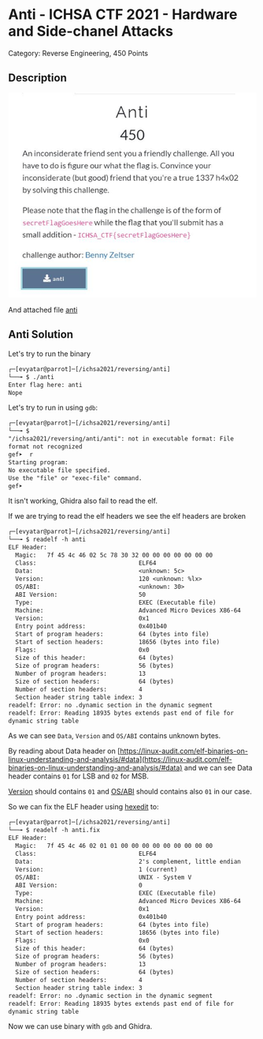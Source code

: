 # Anti - ICHSA CTF 2021 - Hardware and Side-chanel Attacks
Category: Reverse Engineering, 450 Points

## Description


![‏‏image.JPG](images/image.JPG)
 
And attached file [anti](anti)

## Anti Solution

Let's try to run the binary
```console
┌─[evyatar@parrot]─[/ichsa2021/reversing/anti] 
└──╼ $ ./anti
Enter flag here: anti
Nope

```
Let's try to run in using ```gdb```:
```console
┌─[evyatar@parrot]─[/ichsa2021/reversing/anti] 
└──╼ $
"/ichsa2021/reversing/anti/anti": not in executable format: File format not recognized
gef➤  r
Starting program:  
No executable file specified.
Use the "file" or "exec-file" command.
gef➤  

```

It isn't working, Ghidra also fail to read the elf.


If we are trying to read the elf headers we see the elf headers are broken
```console
┌─[evyatar@parrot]─[/ichsa2021/reversing/anti] 
└──╼ $ readelf -h anti
ELF Header:
  Magic:   7f 45 4c 46 02 5c 78 30 32 00 00 00 00 00 00 00 
  Class:                             ELF64
  Data:                              <unknown: 5c>
  Version:                           120 <unknown: %lx>
  OS/ABI:                            <unknown: 30>
  ABI Version:                       50
  Type:                              EXEC (Executable file)
  Machine:                           Advanced Micro Devices X86-64
  Version:                           0x1
  Entry point address:               0x401b40
  Start of program headers:          64 (bytes into file)
  Start of section headers:          18656 (bytes into file)
  Flags:                             0x0
  Size of this header:               64 (bytes)
  Size of program headers:           56 (bytes)
  Number of program headers:         13
  Size of section headers:           64 (bytes)
  Number of section headers:         4
  Section header string table index: 3
readelf: Error: no .dynamic section in the dynamic segment
readelf: Error: Reading 18935 bytes extends past end of file for dynamic string table

```

As we can see ```Data```, ```Version``` and ```OS/ABI``` contains unknown bytes.

By reading about Data header on [https://linux-audit.com/elf-binaries-on-linux-understanding-and-analysis/#data](https://linux-audit.com/elf-binaries-on-linux-understanding-and-analysis/#data) and we can see Data header contains ```01``` for LSB and ```02``` for MSB.

[Version](https://linux-audit.com/elf-binaries-on-linux-understanding-and-analysis/#version) should contains ```01``` and [OS/ABI](https://linux-audit.com/elf-binaries-on-linux-understanding-and-analysis/#os/abi) should contains also ```01``` in our case.

So we can fix the ELF header using [hexedit](https://linux.die.net/man/1/hexedit) to:
```console
┌─[evyatar@parrot]─[/ichsa2021/reversing/anti] 
└──╼ $ readelf -h anti.fix 
ELF Header:
  Magic:   7f 45 4c 46 02 01 01 00 00 00 00 00 00 00 00 00 
  Class:                             ELF64
  Data:                              2's complement, little endian
  Version:                           1 (current)
  OS/ABI:                            UNIX - System V
  ABI Version:                       0
  Type:                              EXEC (Executable file)
  Machine:                           Advanced Micro Devices X86-64
  Version:                           0x1
  Entry point address:               0x401b40
  Start of program headers:          64 (bytes into file)
  Start of section headers:          18656 (bytes into file)
  Flags:                             0x0
  Size of this header:               64 (bytes)
  Size of program headers:           56 (bytes)
  Number of program headers:         13
  Size of section headers:           64 (bytes)
  Number of section headers:         4
  Section header string table index: 3
readelf: Error: no .dynamic section in the dynamic segment
readelf: Error: Reading 18935 bytes extends past end of file for dynamic string table
```

Now we can use binary with ```gdb``` and Ghidra.